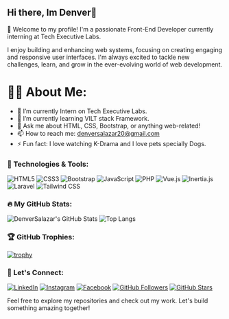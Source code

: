 ## Hi there, Im Denver👋
🌟 Welcome to my profile!
I'm a passionate Front-End Developer currently interning at Tech Executive Labs.

I enjoy building and enhancing web systems, focusing on creating engaging and responsive user interfaces. I'm always excited to tackle new challenges, learn, and grow in the ever-evolving world of web development.
# 👨‍💻 About Me:
- 🔭 I’m currently Intern on Tech Executive Labs.
- 🌱 I’m currently learning VILT stack Framework.
- 💬 Ask me about HTML, CSS, Bootstrap, or anything web-related!
- 📫 How to reach me: denversalazar20@gmail.com
- ⚡ Fun fact: I love watching K-Drama and I love pets specially Dogs.


### 🚀 Technologies & Tools:
![HTML5](https://img.shields.io/badge/-HTML5-E34F26?style=flat-square&logo=html5&logoColor=white)
![CSS3](https://img.shields.io/badge/-CSS3-1572B6?style=flat-square&logo=css3)
![Bootstrap](https://img.shields.io/badge/-Bootstrap-7952B3?style=flat-square&logo=bootstrap)
![JavaScript](https://img.shields.io/badge/-JavaScript-F7DF1E?style=flat-square&logo=javascript&logoColor=black)
![PHP](https://img.shields.io/badge/-PHP-777BB4?style=flat-square&logo=php)
![Vue.js](https://img.shields.io/badge/-Vue.js-4FC08D?style=flat-square&logo=vue.js)
![Inertia.js](https://img.shields.io/badge/-Inertia.js-512BD4?style=flat-square&logo=inertia&logoColor=white)
![Laravel](https://img.shields.io/badge/-Laravel-FF2D20?style=flat-square&logo=laravel&logoColor=white)
![Tailwind CSS](https://img.shields.io/badge/-Tailwind%20CSS-38B2AC?style=flat-square&logo=tailwind-css&logoColor=white)

### 🔥 My GitHub Stats:
![DenverSalazar's GitHub Stats](https://github-readme-stats.vercel.app/api?username=DenverSalazar&show_icons=true&theme=radical)
![Top Langs](https://github-readme-stats.vercel.app/api/top-langs/?username=DenverSalazar&layout=compact&theme=radical)

### 🏆 GitHub Trophies:
[![trophy](https://github-profile-trophy.vercel.app/?username=DenverSalazar&theme=radical)](https://github.com/ryo-ma/github-profile-trophy)

### 📣 Let's Connect:
[![LinkedIn](https://img.shields.io/badge/LinkedIn-Connect-blue?style=flat-square&logo=linkedin)](https://www.linkedin.com/in/denver-salazar-56923534b/)
[![Instagram](https://img.shields.io/badge/Instagram-Follow-E4405F?style=flat-square&logo=instagram&logoColor=white)](https://www.instagram.com/dnvr_s216/)
[![Facebook](https://img.shields.io/badge/Facebook-Follow-blue?style=flat-square&logo=facebook)](https://www.facebook.com/dnvrslzr)
[![GitHub Followers](https://img.shields.io/github/followers/DenverSalazar?label=Followers&style=social)](https://github.com/DenverSalazar)
[![GitHub Stars](https://img.shields.io/github/stars/DenverSalazar?label=Total%20Stars&style=social)](https://github.com/DenverSalazar)


Feel free to explore my repositories and check out my work. Let's build something amazing together!
